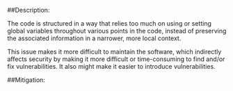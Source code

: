 ##Description:

The code is structured in a way that relies too much on using or setting global variables throughout various points in the code, instead of preserving the associated information in a narrower, more local context.

This issue makes it more difficult to maintain the software, which indirectly affects security by making it more difficult or time-consuming to find and/or fix vulnerabilities. It also might make it easier to introduce vulnerabilities.

##Mitigation:
